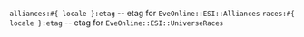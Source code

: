 `alliances:#{ locale }:etag` -- etag for `EveOnline::ESI::Alliances`
`races:#{ locale }:etag` -- etag for `EveOnline::ESI::UniverseRaces`
